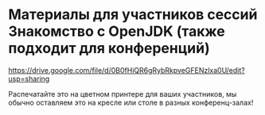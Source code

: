 # Материалы для участников сессий Знакомство с OpenJDK (также подходит для конференций)

https://drive.google.com/file/d/0B0fHiQR6gRybRkpveGFENzlxa0U/edit?usp=sharing

Распечатайте это на цветном принтере для ваших участников, мы обычно оставляем это на кресле или столе в разных конференц-залах!
